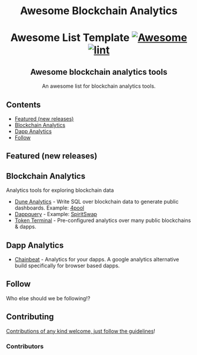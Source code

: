 <div align="center">

<!-- title -->
# Awesome Blockchain Analytics
  
<!--lint ignore no-dead-urls-->
# Awesome List Template [![Awesome](https://awesome.re/badge.svg)](https://awesome.re) [![lint](https://github.com/rjaus/awesome-blockchain-analytics/actions/workflows/lint.yaml/badge.svg)](https://github.com/rjaus/awesome-blockchain-analytics/actions/workflows/lint.yaml)

<!-- subtitle -->

## Awesome blockchain analytics tools

<!-- image -->

<!-- <a href="" target="_blank" rel="noopener noreferrer">
  <img src="" />
</a> -->

<!-- description -->

An awesome list for blockchain analytics tools.

</div>

<!-- TOC -->

## Contents

- [Featured (new releases)](#featured-new-releases)
- [Blockchain Analytics](#blockchain-analytics)
- [Dapp Analytics](#dapp-analytics)
- [Follow](#follow)

<!-- CONTENT -->

## Featured (new releases)



## Blockchain Analytics
Analytics tools for exploring blockchain data

- [Dune Analytics](https://dune.com/) - Write SQL over blockchain data to generate public dashboards. Example: [4pool](https://dune.com/mhonkasalo/4pool-Curve-FRAXUSTUSDCUSDT)
- [Dappquery](https://dappquery.com/) - Example: [SpiritSwap](https://dappquery.com/dapp/spiritswap-10113)
- [Token Terminal](https://tokenterminal.com/) - Pre-configured analytics over many public blockchains & dapps.


## Dapp Analytics
- [Chainbeat](https://chainbeat.io/) - Analytics for your dapps.  A google analytics alternative build specifically for browser based dapps.

<!-- END CONTENT -->

## Follow

<!-- list people worth following on social sites (Twitter, LinkedIn, GitHub, YouTube etc.) -->

Who else should we be following!?

## Contributing

[Contributions of any kind welcome, just follow the guidelines](contributing.md)!

### Contributors

<!-- [Thanks goes to these contributors](https://github.com/rjaus/awesome-blockchain-analytics/graphs/contributors)! -->
